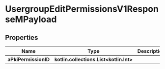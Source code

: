 
# UsergroupEditPermissionsV1ResponseMPayload

## Properties
| Name | Type | Description | Notes |
| ------------ | ------------- | ------------- | ------------- |
| **aPkiPermissionID** | **kotlin.collections.List&lt;kotlin.Int&gt;** |  |  |



